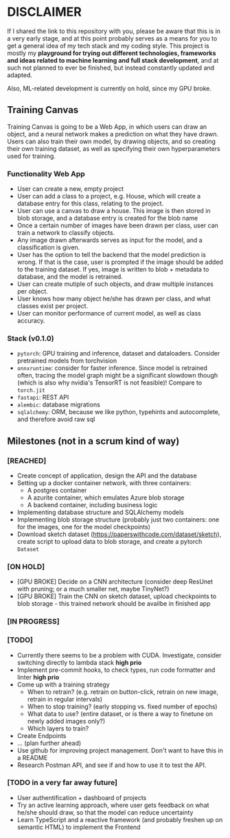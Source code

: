 # DISCLAIMER
If I shared the link to this repository with you, please be aware that this is in a very early stage, and at this point probably serves as a means for you to get a general idea of my tech stack and my coding style. This project is mostly my **playground for trying out different technologies, frameworks and ideas related to machine learning and full stack development**, and at such not planned to ever be finished, but instead constantly updated and adapted.  

Also, ML-related development is currently on hold, since my GPU broke.


## Training Canvas
Training Canvas is going to be a Web App, in which users can draw an object, and a neural network makes a prediction on what they have drawn. Users can also train their own model, by drawing objects, and so creating their own training dataset, as well as specifying their own hyperparameters used for training.  


### Functionality Web App
- User can create a new, empty project
- User can add a class to a project, e.g. House, which will create a database entry for this class, relating to the project.
- User can use a canvas to draw a house. This image is then stored in blob storage, and a database entry is created for the blob name
- Once a certain number of images have been drawn per class, user can train a network to classify objects.
- Any image drawn afterwards serves as input for the model, and a classification is given.
- User has the option to tell the backend that the model prediction is wrong. If that is the case, user is prompted if the image should be added to the training dataset. If yes, image is written to blob + metadata to database, and the model is retrained.
- User can create mutiple of such objects, and draw multiple instances per object.
- User knows how many object he/she has drawn per class, and what classes exist per project.
- User can monitor performance of current model, as well as class accuracy.

### Stack (v0.1.0)
- `pytorch`: GPU training and inference, dataset and dataloaders. Consider pretrained models from torchvision
- `onnxruntime`: consider for faster inference. Since model is retrained often, tracing the model graph might be a significant slowdown though (which is also why nvidia's TensorRT is not feasible)! Compare to `torch.jit`
- `fastapi`: REST API
- `alembic`: database migrations
- `sqlalchemy`: ORM, because we like python, typehints and autocomplete, and therefore avoid raw sql

## Milestones (not in a scrum kind of way)
### **[REACHED]**
- Create concept of application, design the API and the database
- Setting up a docker container network, with three containers:
  - A postgres container
  - A azurite container, which emulates Azure blob storage
  - A backend container, including business logic
- Implementing database structure and SQLAlchemy models
- Implementing blob storage structure (probably just two containers: one for the images, one for the model checkpoints)
- Download sketch dataset (https://paperswithcode.com/dataset/sketch), create script to upload data to blob storage, and create a pytorch `Dataset`

### **[ON HOLD]**
- [GPU BROKE] Decide on a CNN architecture (consider deep ResUnet with pruning; or a much smaller net, maybe TinyNet?)
- [GPU BROKE] Train the CNN on sketch dataset, upload checkpoints to blob storage - this trained network should be availbe in finished app

### **[IN PROGRESS]**

### **[TODO]**
- Currently there seems to be a problem with CUDA. Investigate, consider switching directly to lambda stack **high prio**
- Implement pre-commit hooks, to check types, run code formatter and linter **high prio**
- Come up with a training strategy 
  - When to retrain? (e.g. retrain on button-click, retrain on new image, retrain in regular intervals)
  - When to stop training? (early stopping vs. fixed number of epochs)
  - What data to use? (entire dataset, or is there a way to finetune on newly added images only?)
  - Which layers to train?
- Create Endpoints
- ... (plan further ahead)
- Use github for improving project management. Don't want to have this in a README
- Research Postman API, and see if and how to use it to test the API.

### **[TODO in a very far away future]**
- User authentification + dashboard of projects
- Try an active learning approach, where user gets feedback on what he/she should draw, so that the model can reduce uncertainty
- Learn TypeScript and a reactive framework (and probably freshen up on semantic HTML) to implement the Frontend
